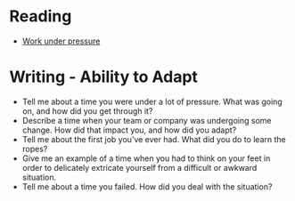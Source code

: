 # Reading

- [Work under pressure](https://www.glassdoor.com/blog/guide/how-do-you-work-under-pressure/)


# Writing - Ability to Adapt

- Tell me about a time you were under a lot of pressure. What was going on, and how did you get through it?
- Describe a time when your team or company was undergoing some change. How did that impact you, and how did you adapt?
- Tell me about the first job you’ve ever had. What did you do to learn the ropes?
- Give me an example of a time when you had to think on your feet in order to delicately extricate yourself from a difficult or awkward situation.
- Tell me about a time you failed. How did you deal with the situation?
